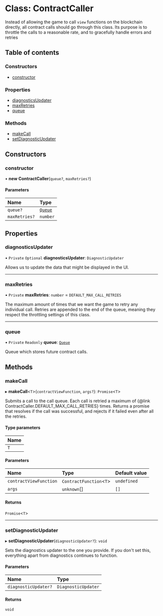 # Class: ContractCaller

Instead of allowing the game to call `view` functions on the blockchain directly, all contract
calls should go through this class. Its purpose is to throttle the calls to a reasonable rate,
and to gracefully handle errors and retries

## Table of contents

### Constructors

- [constructor](ContractCaller.md#constructor)

### Properties

- [diagnosticsUpdater](ContractCaller.md#diagnosticsupdater)
- [maxRetries](ContractCaller.md#maxretries)
- [queue](ContractCaller.md#queue)

### Methods

- [makeCall](ContractCaller.md#makecall)
- [setDiagnosticUpdater](ContractCaller.md#setdiagnosticupdater)

## Constructors

### constructor

• **new ContractCaller**(`queue?`, `maxRetries?`)

#### Parameters

| Name          | Type                              |
| :------------ | :-------------------------------- |
| `queue?`      | [`Queue`](../interfaces/Queue.md) |
| `maxRetries?` | `number`                          |

## Properties

### diagnosticsUpdater

• `Private` `Optional` **diagnosticsUpdater**: `DiagnosticUpdater`

Allows us to update the data that might be displayed in the UI.

---

### maxRetries

• `Private` **maxRetries**: `number` = `DEFAULT_MAX_CALL_RETRIES`

The maximum amount of times that we want the game to retry any individual call. Retries are
appended to the end of the queue, meaning they respect the throttling settings of this class.

---

### queue

• `Private` `Readonly` **queue**: [`Queue`](../interfaces/Queue.md)

Queue which stores future contract calls.

## Methods

### makeCall

▸ **makeCall**<`T`\>(`contractViewFunction`, `args?`): `Promise`<`T`\>

Submits a call to the call queue. Each call is retried a maximum of
{@link ContractCaller.DEFAULT_MAX_CALL_RETRIES} times. Returns a promise that resolves if the call was
successful, and rejects if it failed even after all the retries.

#### Type parameters

| Name |
| :--- |
| `T`  |

#### Parameters

| Name                   | Type                     | Default value |
| :--------------------- | :----------------------- | :------------ |
| `contractViewFunction` | `ContractFunction`<`T`\> | `undefined`   |
| `args`                 | `unknown`[]              | `[]`          |

#### Returns

`Promise`<`T`\>

---

### setDiagnosticUpdater

▸ **setDiagnosticUpdater**(`diagnosticUpdater?`): `void`

Sets the diagnostics updater to the one you provide. If you don't set this, everything apart
from diagnostics continues to function.

#### Parameters

| Name                 | Type                |
| :------------------- | :------------------ |
| `diagnosticUpdater?` | `DiagnosticUpdater` |

#### Returns

`void`
